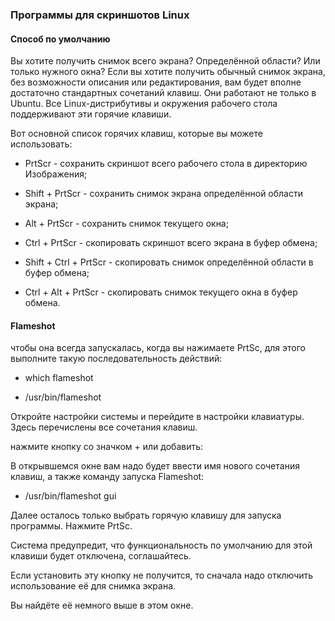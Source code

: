 ### Программы для скриншотов Linux

#### Способ по умолчанию

Вы хотите получить снимок всего экрана? Определённой области? Или только нужного окна? Если вы хотите получить обычный снимок экрана, без возможности описания или редактирования, вам будет вполне достаточно стандартных сочетаний клавиш. Они работают не только в Ubuntu. Все Linux-дистрибутивы и окружения рабочего стола поддерживают эти горячие клавиши.

Вот основной список горячих клавиш, которые вы можете использовать:

- PrtScr - сохранить скриншот всего рабочего стола в директорию Изображения;

- Shift + PrtScr - сохранить снимок экрана определённой области экрана;

- Alt + PrtScr - сохранить снимок текущего окна;

- Ctrl + PrtScr - скопировать скриншот всего экрана в буфер обмена;

- Shift + Ctrl + PrtScr - скопировать снимок определённой области в буфер обмена;

- Ctrl + Alt + PrtScr - скопировать снимок текущего окна в буфер обмена.

#### Flameshot

чтобы она всегда запускалась, когда вы нажимаете PrtSc, для этого выполните такую последовательность действий:

- which flameshot

- /usr/bin/flameshot

Откройте настройки системы и перейдите в настройки клавиатуры. Здесь перечислены все сочетания клавиш.

нажмите кнопку со значком + или добавить:

В открывшемся окне вам надо будет ввести имя нового сочетания клавиш, а также команду запуска Flameshot:

- /usr/bin/flameshot gui

Далее осталось только выбрать горячую клавишу для запуска программы. Нажмите PrtSc. 

Система предупредит, что функциональность по умолчанию для этой клавиши будет отключена, соглашайтесь. 

Если установить эту кнопку не получится, то сначала надо отключить использование её для снимка экрана. 

Вы найдёте её немного выше в этом окне.


